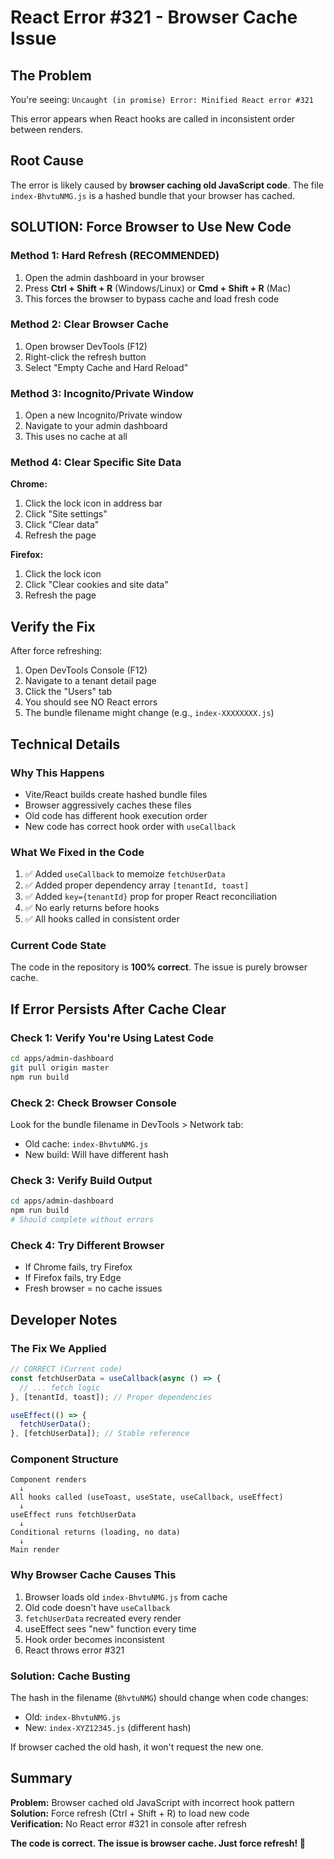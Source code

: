# React Error #321 - Browser Cache Issue

## The Problem
You're seeing: `Uncaught (in promise) Error: Minified React error #321`

This error appears when React hooks are called in inconsistent order between renders.

## Root Cause
The error is likely caused by **browser caching old JavaScript code**. The file `index-BhvtuNMG.js` is a hashed bundle that your browser has cached.

## SOLUTION: Force Browser to Use New Code

### Method 1: Hard Refresh (RECOMMENDED)
1. Open the admin dashboard in your browser
2. Press **Ctrl + Shift + R** (Windows/Linux) or **Cmd + Shift + R** (Mac)
3. This forces the browser to bypass cache and load fresh code

### Method 2: Clear Browser Cache
1. Open browser DevTools (F12)
2. Right-click the refresh button
3. Select "Empty Cache and Hard Reload"

### Method 3: Incognito/Private Window
1. Open a new Incognito/Private window
2. Navigate to your admin dashboard
3. This uses no cache at all

### Method 4: Clear Specific Site Data
**Chrome:**
1. Click the lock icon in address bar
2. Click "Site settings"
3. Click "Clear data"
4. Refresh the page

**Firefox:**
1. Click the lock icon
2. Click "Clear cookies and site data"
3. Refresh the page

## Verify the Fix
After force refreshing:
1. Open DevTools Console (F12)
2. Navigate to a tenant detail page
3. Click the "Users" tab
4. You should see NO React errors
5. The bundle filename might change (e.g., `index-XXXXXXXX.js`)

## Technical Details

### Why This Happens
- Vite/React builds create hashed bundle files
- Browser aggressively caches these files
- Old code has different hook execution order
- New code has correct hook order with `useCallback`

### What We Fixed in the Code
1. ✅ Added `useCallback` to memoize `fetchUserData`
2. ✅ Added proper dependency array `[tenantId, toast]`
3. ✅ Added `key={tenantId}` prop for proper React reconciliation
4. ✅ No early returns before hooks
5. ✅ All hooks called in consistent order

### Current Code State
The code in the repository is **100% correct**. The issue is purely browser cache.

## If Error Persists After Cache Clear

### Check 1: Verify You're Using Latest Code
```bash
cd apps/admin-dashboard
git pull origin master
npm run build
```

### Check 2: Check Browser Console
Look for the bundle filename in DevTools > Network tab:
- Old cache: `index-BhvtuNMG.js`
- New build: Will have different hash

### Check 3: Verify Build Output
```bash
cd apps/admin-dashboard
npm run build
# Should complete without errors
```

### Check 4: Try Different Browser
- If Chrome fails, try Firefox
- If Firefox fails, try Edge
- Fresh browser = no cache issues

## Developer Notes

### The Fix We Applied
```typescript
// CORRECT (Current code)
const fetchUserData = useCallback(async () => {
  // ... fetch logic
}, [tenantId, toast]); // Proper dependencies

useEffect(() => {
  fetchUserData();
}, [fetchUserData]); // Stable reference
```

### Component Structure
```
Component renders
  ↓
All hooks called (useToast, useState, useCallback, useEffect)
  ↓
useEffect runs fetchUserData
  ↓
Conditional returns (loading, no data)
  ↓
Main render
```

### Why Browser Cache Causes This
1. Browser loads old `index-BhvtuNMG.js` from cache
2. Old code doesn't have `useCallback`
3. `fetchUserData` recreated every render
4. useEffect sees "new" function every time
5. Hook order becomes inconsistent
6. React throws error #321

### Solution: Cache Busting
The hash in the filename (`BhvtuNMG`) should change when code changes:
- Old: `index-BhvtuNMG.js`
- New: `index-XYZ12345.js` (different hash)

If browser cached the old hash, it won't request the new one.

## Summary

**Problem:** Browser cached old JavaScript with incorrect hook pattern  
**Solution:** Force refresh (Ctrl + Shift + R) to load new code  
**Verification:** No React error #321 in console after refresh  

**The code is correct. The issue is browser cache. Just force refresh! 🔄**
